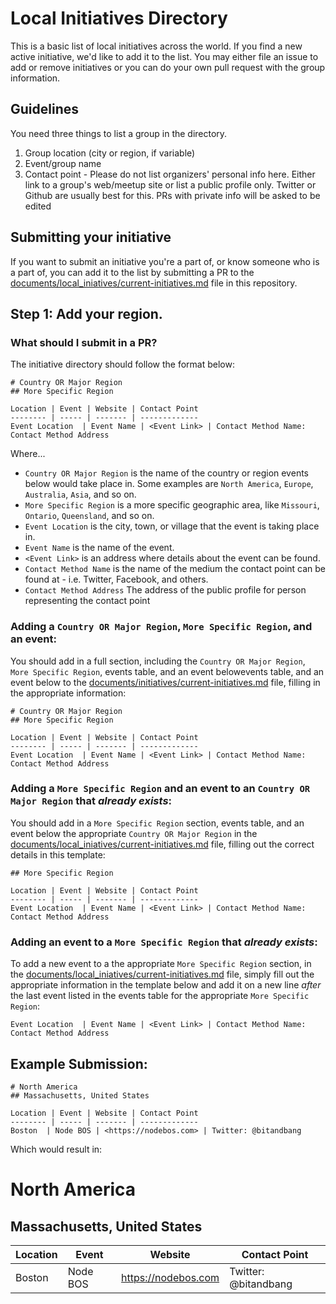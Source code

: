# Local Initiatives Directory

This is a basic list of local initiatives across the world. If you find a new
active initiative, we'd like to add it to the list. You may either file an
issue to add or remove initiatives or you can do your own pull request with the
group information.

## Guidelines

You need three things to list a group in the directory.

1.  Group location (city or region, if variable)
2.  Event/group name
3.  Contact point - Please do not list organizers' personal info here. Either link to a group's web/meetup site or list a public profile only. Twitter or Github are usually best for this. PRs with private info will be asked to be edited

## Submitting your initiative

If you want to submit an initiative you're a part of, or know someone who is a part of, you can add it to the list by submitting a PR to the [documents/local_iniatives/current-initiatives.md](./current-initiatives.md) file in this repository.

## Step 1: Add your region.


### What should I submit in a PR?

The initiative directory should follow the format below:

```
# Country OR Major Region
## More Specific Region

Location | Event | Website | Contact Point
-------- | ----- | ------- | -------------
Event Location  | Event Name | <Event Link> | Contact Method Name: Contact Method Address
```

Where...
* `Country OR Major Region` is the name of the country or region events below would take place in. Some examples are `North America`, `Europe`, `Australia`, `Asia`, and so on.
* `More Specific Region` is a more specific geographic area, like `Missouri`, `Ontario`, `Queensland`, and so on.
* `Event Location` is the city, town, or village that the event is taking place in.
* `Event Name` is the name of the event.
* `<Event Link>` is an address where details about the event can be found.
* `Contact Method Name` is the name of the medium the contact point can be found at - i.e. Twitter, Facebook, and others.
* `Contact Method Address` The address of the public profile for person representing the contact point 

### Adding a `Country OR Major Region`, `More Specific Region`, and an event:
You should add in a full section, including the `Country OR Major Region`, `More Specific Region`, events table, and an event belowevents table, and an event below to the [documents/initiatives/current-initiatives.md](./current-initiatives.md) file, filling in the appropriate information:

```
# Country OR Major Region
## More Specific Region

Location | Event | Website | Contact Point
-------- | ----- | ------- | -------------
Event Location  | Event Name | <Event Link> | Contact Method Name: Contact Method Address
```

### Adding a `More Specific Region` and an event to an `Country OR Major Region` that *already exists*:
You should add in a `More Specific Region` section, events table, and an event below the appropriate `Country OR Major Region` in the [documents/local_iniatives/current-initiatives.md](./current-initiatives.md) file, filling out the correct details in this template:

```
## More Specific Region

Location | Event | Website | Contact Point
-------- | ----- | ------- | -------------
Event Location  | Event Name | <Event Link> | Contact Method Name: Contact Method Address
```

### Adding an event to a `More Specific Region` that *already exists*:
To add a new event to a the appropriate `More Specific Region` section, in the [documents/local_iniatives/current-initiatives.md](./current-initiatives.md) file, simply fill out the appropriate information in the template below and add it on a new line *after* the last event listed in the events table for the appropriate `More Specific Region`:

```
Event Location  | Event Name | <Event Link> | Contact Method Name: Contact Method Address
```

## Example Submission:

```
# North America
## Massachusetts, United States

Location | Event | Website | Contact Point
-------- | ----- | ------- | -------------
Boston  | Node BOS | <https://nodebos.com> | Twitter: @bitandbang
```

Which would result in:

# North America
## Massachusetts, United States

Location | Event | Website | Contact Point
-------- | ----- | ------- | -------------
Boston  | Node BOS | <https://nodebos.com> | Twitter: @bitandbang